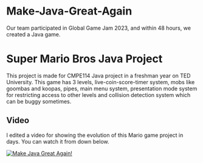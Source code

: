 # Make-Java-Great-Again
Our team participated in Global Game Jam 2023, and within 48 hours, we created a Java game.


# Super Mario Bros Java Project

This project is made for CMPE114 Java project in a freshman year on TED University. This game has 3 levels, live-coin-score-timer system, mobs like goombas and koopas, pipes, main menu system, presentation mode system for restricting access to other levels and collision detection system which can be buggy sometimes. 

## Video

I edited a video for showing the evolution of this Mario game project in days. You can watch it from down below.



[![Make Java Great Again!]()](https://www.youtube.com/watch?v=FIVzREhIhUY)


